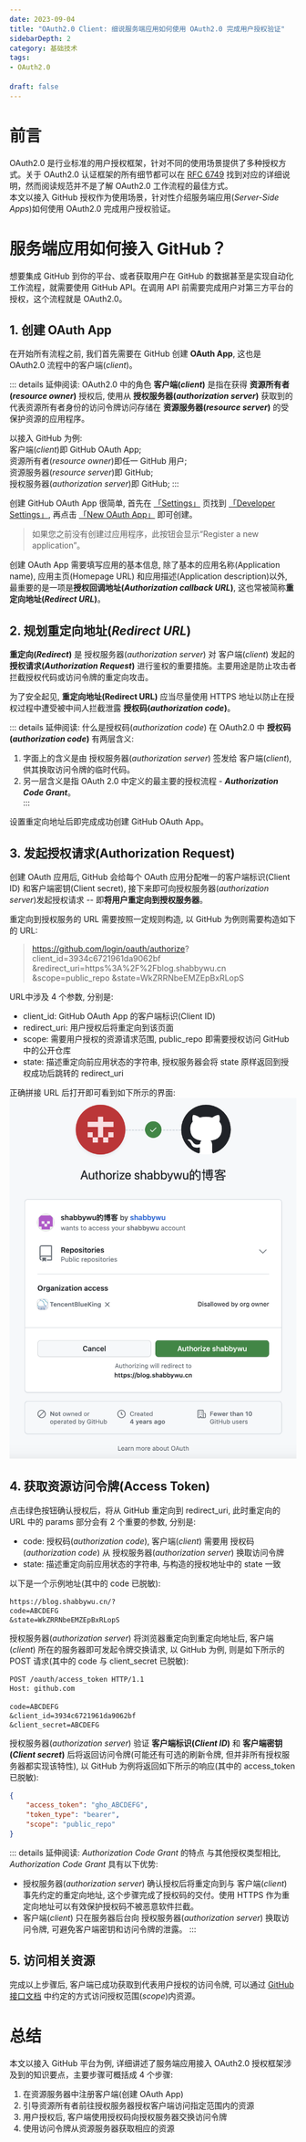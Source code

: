```yaml
---
date: 2023-09-04
title: "OAuth2.0 Client: 细说服务端应用如何使用 OAuth2.0 完成用户授权验证"
sidebarDepth: 2
category: 基础技术
tags:
- OAuth2.0

draft: false
---
```


# 前言
OAuth2.0 是行业标准的用户授权框架，针对不同的使用场景提供了多种授权方式。关于 OAuth2.0 认证框架的所有细节都可以在 [RFC 6749](https://datatracker.ietf.org/doc/html/rfc6749) 找到对应的详细说明，然而阅读规范并不是了解 OAuth2.0 工作流程的最佳方式。   
本文以接入 GitHub 授权作为使用场景，针对性介绍服务端应用(*Server-Side Apps*)如何使用 OAuth2.0 完成用户授权验证。

# 服务端应用如何接入 GitHub？

想要集成 GitHub 到你的平台、或者获取用户在 GitHub 的数据甚至是实现自动化工作流程，就需要使用 GitHub API。在调用 API 前需要完成用户对第三方平台的授权，这个流程就是 OAuth2.0。

## 1. 创建 OAuth App
在开始所有流程之前, 我们首先需要在 GitHub 创建 **OAuth App**, 这也是 OAuth2.0 流程中的客户端(*client*)。

::: details 延伸阅读: OAuth2.0 中的角色
**客户端(*client*)** 是指在获得 **资源所有者(*resource owner*)** 授权后, 使用从 **授权服务器(*authorization server*)** 获取到的代表资源所有者身份的访问令牌访问存储在 **资源服务器(*resource server*)** 的受保护资源的应用程序。   

以接入 GitHub 为例:   
客户端(*client*)即 GitHub OAuth App;   
资源所有者(*resource owner*)即任一 GitHub 用户;   
资源服务器(*resource server*)即 GitHub;   
授权服务器(*authorization server*)即 GitHub;
:::

创建 GitHub OAuth App 很简单, 首先在 [「Settings」](https://github.com/settings) 页找到 [「Developer Settings」](https://github.com/settings/developers), 再点击 [「New OAuth App」](https://github.com/settings/applications/new) 即可创建。
> 如果您之前没有创建过应用程序，此按钮会显示“Register a new application”。   

创建 OAuth App 需要填写应用的基本信息, 除了基本的应用名称(Application name), 应用主页(Homepage URL) 和应用描述(Application description)以外, 最重要的是一项是**授权回调地址(*Authorization callback URL*)**, 这也常被简称**重定向地址(*Redirect URL*)**。

## 2. 规划重定向地址(*Redirect URL*)

**重定向(*Redirect*)** 是 授权服务器(*authorization server*) 对 客户端(*client*) 发起的 **授权请求(*Authorization Request*)** 进行鉴权的重要措施。主要用途是防止攻击者拦截授权代码或访问令牌的重定向攻击。

为了安全起见, **重定向地址(Redirect URL)** 应当尽量使用 HTTPS 地址以防止在授权过程中遭受被中间人拦截泄露 **授权码(*authorization code*)**。

::: details 延伸阅读: 什么是授权码(<em>authorization code</em>)
在 OAuth2.0 中 **授权码(*authorization code*)** 有两层含义:   
1. 字面上的含义是由 授权服务器(*authorization server*) 签发给 客户端(*client*), 供其换取访问令牌的临时代码。   
2. 另一层含义是指 OAuth 2.0 中定义的最主要的授权流程 - ***Authorization Code Grant***。   
:::

设置重定向地址后即完成成功创建 GitHub OAuth App。

## 3. 发起授权请求(Authorization Request)

创建 OAuth 应用后, GitHub 会给每个 OAuth 应用分配唯一的客户端标识(Client ID) 和客户端密钥(Client secret), 接下来即可向授权服务器(*authorization server*)发起授权请求 -- 即**将用户重定向到授权服务器**。

重定向到授权服务的 URL 需要按照一定规则构造, 以 GitHub 为例则需要构造如下的 URL:
> https://github.com/login/oauth/authorize?   
> client_id=3934c6721961da9062bf   
> &redirect_uri=https%3A%2F%2Fblog.shabbywu.cn   
> &scope=public_repo
> &state=WkZRRNbeEMZEpBxRLopS

URL中涉及 4 个参数, 分别是:
- client_id: GitHub OAuth App 的客户端标识(Client ID)
- redirect_uri: 用户授权后将重定向到该页面
- scope: 需要用户授权的资源请求范围, public_repo 即需要授权访问 GitHub 中的公开仓库
- state: 描述重定向前应用状态的字符串, 授权服务器会将 state 原样返回到授权成功后跳转的 redirect_uri

正确拼接 URL 后打开即可看到如下所示的界面:
![GitHub OAuth 授权示例](/img/GitHub-OAuth-Authrozation-Example.png)


## 4. 获取资源访问令牌(Access Token)

点击绿色按钮确认授权后，将从 GitHub 重定向到 redirect_uri, 此时重定向的 URL 中的 params 部分会有 2 个重要的参数, 分别是:
- code: 授权码(*authorization code*), 客户端(*client*) 需要用 授权码(*authorization code*) 从 授权服务器(*authorization server*) 换取访问令牌
- state: 描述重定向前应用状态的字符串, 与构造的授权地址中的 state 一致

以下是一个示例地址(其中的 code 已脱敏):
```
https://blog.shabbywu.cn/?   
code=ABCDEFG   
&state=WkZRRNbeEMZEpBxRLopS
```

授权服务器(*authorization server*) 将浏览器重定向到重定向地址后, 客户端(*client*) 所在的服务器即可发起令牌交换请求, 以 GitHub 为例, 则是如下所示的 POST 请求(其中的 code 与 client_secret 已脱敏):

```http
POST /oauth/access_token HTTP/1.1
Host: github.com
 
code=ABCDEFG
&client_id=3934c6721961da9062bf
&client_secret=ABCDEFG
```

授权服务器(*authorization server*) 验证 **客户端标识(*Client ID*)** 和 **客户端密钥(*Client secret*)** 后将返回访问令牌(可能还有可选的刷新令牌, 但并非所有授权服务器都实现该特性), 以 GitHub 为例将返回如下所示的响应(其中的 access_token 已脱敏):

```json
{
    "access_token": "gho_ABCDEFG",
    "token_type": "bearer",
    "scope": "public_repo"
}
```

::: details 延伸阅读: <em>Authorization Code Grant</em> 的特点
与其他授权类型相比, *Authorization Code Grant* 具有以下优势:
- 授权服务器(*authorization server*) 确认授权后将重定向到与 客户端(*client*) 事先约定的重定向地址, 这个步骤完成了授权码的交付。使用 HTTPS 作为重定向地址可以有效保护授权码不被恶意软件拦截。
- 客户端(*client*) 只在服务器后台向 授权服务器(*authorization server*) 换取访问令牌, 可避免客户端密钥和访问令牌的泄露。
:::

## 5. 访问相关资源

完成以上步骤后, 客户端已成功获取到代表用户授权的访问令牌, 可以通过 [GitHub 接口文档](https://docs.github.com/en/rest/overview/api-versions) 中约定的方式访问授权范围(*scope*)内资源。

# 总结
本文以接入 GitHub 平台为例, 详细讲述了服务端应用接入 OAuth2.0 授权框架涉及到的知识要点，主要步骤可概括成 4 个步骤:
1. 在资源服务器中注册客户端(创建 OAuth App)
2. 引导资源所有者前往授权服务器授权客户端访问指定范围内的资源
3. 用户授权后, 客户端使用授权码向授权服务器交换访问令牌
4. 使用访问令牌从资源服务器获取相应的资源